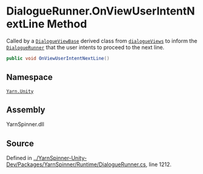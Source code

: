 # DialogueRunner.OnViewUserIntentNextLine Method

Called by a [`DialogueViewBase`](/api/csharp/yarn.unity/dialogueviewbase.md) derived class from
[`dialogueViews`](/api/csharp/yarn.unity/dialoguerunner.dialogueviews.md)
to inform the [`DialogueRunner`](/api/csharp/yarn.unity/dialoguerunner.md) that the user
intents to proceed to the next line.


```csharp
public void OnViewUserIntentNextLine()
```



## Namespace
[`Yarn.Unity`](/api/csharp/yarn.unity/README.md)

## Assembly
YarnSpinner.dll

## Source
Defined in [../YarnSpinner-Unity-Dev/Packages/YarnSpinner/Runtime/DialogueRunner.cs](https://github.com/YarnSpinnerTool/YarnSpinner-Unity//blob/develop/Runtime/DialogueRunner.cs#L1212), line 1212.
